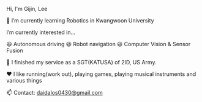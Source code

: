 Hi, I'm Gijin, Lee

🌱 I’m currently learning Robotics in Kwangwoon University

I’m currently interested in...

😃 Autonomous driving
😃 Robot navigation
😃 Computer Vision & Sensor Fusion

🔫 I finished my service as a SGT(KATUSA) of 2ID, US Army.

❤️ I like running(work out), playing games, playing musical instruments and various things

📫 Contact: daidalos0430@gmail.com

<!---
Daidalos99/Daidalos99 is a ✨ special ✨ repository because its `README.md` (this file) appears on your GitHub profile.
You can click the Preview link to take a look at your changes.
--->
